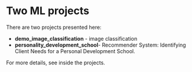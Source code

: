# Two ML projects
There are two projects presented here:
* **demo_image_classification** - image classification
* **personality_development_school**- Recommender System: Identifying Client Needs for a Personal Development School.

For more details, see inside the projects.
